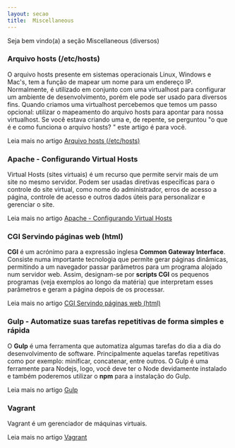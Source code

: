 ```yaml
---
layout: secao
title:  Miscellaneous
---
```


Seja bem vindo(a) a seção Miscellaneous (diversos)


### Arquivo hosts (/etc/hosts)

O arquivo hosts presente em sistemas operacionais Linux, Windows e Mac's, tem a função de mapear um nome para um
endereço IP. Normalmente, é utilizado em conjunto com uma virtualhost para configurar um ambiente de desenvolvimento,
porém ele pode ser usado para diversos fins. Quando criamos uma virtualhost percebemos que temos um passo opcional:
utilizar o mapeamento do arquivo hosts para apontar para nossa virtualhost. Se você estava criando uma e, de
repente, se perguntou "o que é e como funciona o arquivo hosts? " este artigo é para você.

Leia mais no artigo [Arquivo hosts (/etc/hosts)](/misc/arquivo-hosts/)


### Apache - Configurando Virtual Hosts

Virtual Hosts (sites virtuais) é um recurso que permite servir mais de um site no mesmo servidor. Podem ser usadas
diretivas específicas para o controle do site virtual, como nome do administrador, erros de acesso a página, controle de
acesso e outros dados úteis para personalizar e gerenciar o site.

Leia mais no artigo [Apache - Configurando Virtual Hosts](/misc/apache-virtual-host/)


### CGI Servindo páginas web (html)

__CGI__ é um acrónimo para a expressão inglesa __Common Gateway Interface__. Consiste numa importante tecnologia que
permite gerar páginas dinâmicas, permitindo a um navegador passar parâmetros para um programa alojado num servidor web.
Assim, designam-se por __scripts CGI__ os pequenos programas (veja exemplos ao longo da matéria) que interpretam esses
parâmetros e geram a página depois de os processar.

Leia mais no artigo [CGI Servindo páginas web (html)](/misc/cgi-common-gateway-interface/)


### Gulp - Automatize suas tarefas repetitivas de forma simples e rápida

O __Gulp__ é uma ferramenta que automatiza algumas tarefas do dia a dia do desenvolvimento de software. Principalmente
aquelas tarefas repetitivas como por exemplo: minificar, concatenar, entre outros. O Gulp é uma ferramente para Nodejs,
logo, você deve ter o Node devidamente instalado e também poderemos utilizar o __npm__ para a instalação do Gulp.

Leia mais no artigo [Gulp](/misc/gulp/)


### Vagrant

Vagrant é um gerenciador de máquinas virtuais.

Leia mais no artigo [Vagrant](/misc/vagrant/)
